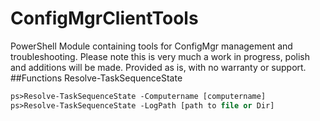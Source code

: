 # ConfigMgrClientTools
PowerShell Module containing tools for ConfigMgr management and troubleshooting.
Please note this is very much a work in progress, polish and additions will be made.
Provided as is, with no warranty or support.
##Functions
Resolve-TaskSequenceState
```ps
ps>Resolve-TaskSequenceState -Computername [computername]
ps>Resolve-TaskSequenceState -LogPath [path to file or Dir]
```
